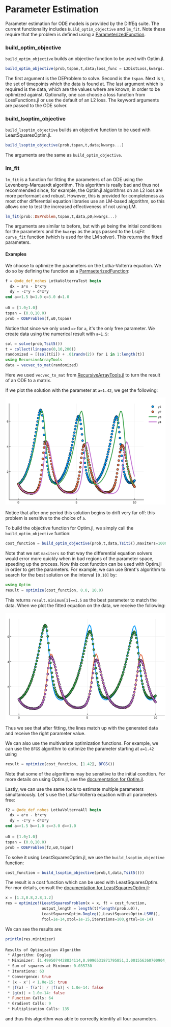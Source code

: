 # Parameter Estimation

Parameter estimation for ODE models is provided by the DiffEq suite. The current
functionality includes `build_optim_objective` and `lm_fit`. Note these require
that the problem is defined using a [ParameterizedFunction](https://github.com/JuliaDiffEq/ParameterizedFunctions.jl).

### build_optim_objective

`build_optim_objective` builds an objective function to be used with Optim.jl.

```julia
build_optim_objective(prob,tspan,t,data;loss_func = L2DistLoss,kwargs...)
```

The first argument is the DEProblem to solve. Second is the `tspan`. Next is `t`,
the set of timepoints which the data is found at. The last argument which is required
is the data, which are the values where are known, in order to be optimized against.
Optionally, one can choose a loss function from LossFunctions.jl or use the default
of an L2 loss. The keyword arguments are passed to the ODE solver.

### build_lsoptim_objective

`build_lsoptim_objective` builds an objective function to be used with LeastSquaresOptim.jl.

```julia
build_lsoptim_objective(prob,tspan,t,data;kwargs...)
```

The arguments are the same as `build_optim_objective`.

### lm_fit

`lm_fit` is a function for fitting the parameters of an ODE using the Levenberg-Marquardt
algorithm. This algorithm is really bad and thus not recommended since, for example,
the Optim.jl algorithms on an L2 loss are more performant and robust. However,
this is provided for completeness as most other differential equation libraries
use an LM-based algorithm, so this allows one to test the increased effectiveness
of not using LM.

```julia
lm_fit(prob::DEProblem,tspan,t,data,p0;kwargs...)
```

The arguments are similar to before, but with `p0` being the initial conditions
for the parameters and the `kwargs` as the args passed to the LsqFit `curve_fit`
function (which is used for the LM solver). This returns the fitted parameters.

#### Examples

We choose to optimize the parameters on the Lotka-Volterra equation. We do so
by defining the function as a [ParmaeterizedFunction](https://github.com/JuliaDiffEq/ParameterizedFunctions.jl):


```julia
f = @ode_def_nohes LotkaVolterraTest begin
  dx = a*x - b*x*y
  dy = -c*y + d*x*y
end a=>1.5 b=1.0 c=3.0 d=1.0

u0 = [1.0;1.0]
tspan = (0.0,10.0)
prob = ODEProblem(f,u0,tspan)
```

Notice that since we only used `=>` for `a`, it's the only free parameter.
We create data using the numerical result with `a=1.5`:

```julia
sol = solve(prob,Tsit5())
t = collect(linspace(0,10,200))
randomized = [(sol(t[i]) + .01randn(2)) for i in 1:length(t)]
using RecursiveArrayTools
data = vecvec_to_mat(randomized)
```

Here we used `vecvec_to_mat` from [RecursiveArrayTools.jl](https://github.com/ChrisRackauckas/RecursiveArrayTools.jl)
to turn the result of an ODE to a matrix.

If we plot the solution with the parameter at `a=1.42`, we get the following:

![Parameter Estimation Not Fit](../assets/paramest_notfit.png)

Notice that after one period this solution begins to drift very far off: this
problem is sensitive to the choice of `a`.

To build the objective function for Optim.jl, we simply call the `build_optim_objective`
funtion:

```julia
cost_function = build_optim_objective(prob,t,data,Tsit5(),maxiters=10000)
```

Note that we set `maxiters` so that way the differential equation solvers would
error more quickly when in bad regions of the parameter space, speeding up the
process. Now this cost function can be used with Optim.jl in order to get the parameters.
For example, we can use Brent's algorithm to search for the best solution on
the interval `[0,10]` by:

```julia
using Optim
result = optimize(cost_function, 0.0, 10.0)
```

This returns `result.minimum[1]==1.5` as the best parameter to match the data.
When we plot the fitted equation on the data, we receive the following:

![Parameter Estimation Fit](../assets/paramest_fit.png)

Thus we see that after fitting, the lines match up with the generated data and
receive the right parameter value.

We can also use the multivariate optimization functions. For example, we can use
the `BFGS` algorithm to optimize the parameter starting at `a=1.42` using

```julia
result = optimize(cost_function, [1.42], BFGS())
```

Note that some of the algorithms may be sensitive to the initial condtion. For more
details on using Optim.jl, see the [documentation for Optim.jl](http://www.juliaopt.org/Optim.jl/latest/).

Lastly, we can use the same tools to estimate multiple parameters simultaniously.
Let's use the Lotka-Volterra equation with all parameters free:

```julia
f2 = @ode_def_nohes LotkaVolterraAll begin
  dx = a*x - b*x*y
  dy = -c*y + d*x*y
end a=>1.5 b=>1.0 c=>3.0 d=>1.0

u0 = [1.0;1.0]
tspan = (0.0,10.0)
prob = ODEProblem(f2,u0,tspan)
````

To solve it using LeastSquaresOptim.jl, we use the `build_lsoptim_objective` function:

```julia
cost_function = build_lsoptim_objective(prob,t,data,Tsit5()))
```

The result is a cost function which can be used with LeastSquaresOptim. For mor
details, consult the [documentation for LeastSquaresOptim.jl](https://github.com/matthieugomez/LeastSquaresOptim.jl):

```julia
x = [1.3,0.8,2.8,1.2]
res = optimize!(LeastSquaresProblem(x = x, f! = cost_function,
                output_length = length(t)*length(prob.u0)),
                LeastSquaresOptim.Dogleg(),LeastSquaresOptim.LSMR(),
                ftol=1e-14,xtol=1e-15,iterations=100,grtol=1e-14)
```

We can see the results are:

```julia
println(res.minimizer)

Results of Optimization Algorithm
 * Algorithm: Dogleg
 * Minimizer: [1.4995074428834114,0.9996531871795851,3.001556360700904,1.0006272074128821]
 * Sum of squares at Minimum: 0.035730
 * Iterations: 63
 * Convergence: true
 * |x - x'| < 1.0e-15: true
 * |f(x) - f(x')| / |f(x)| < 1.0e-14: false
 * |g(x)| < 1.0e-14: false
 * Function Calls: 64
 * Gradient Calls: 9
 * Multiplication Calls: 135
```

and thus this algorithm was able to correctly identify all four parameters. 
